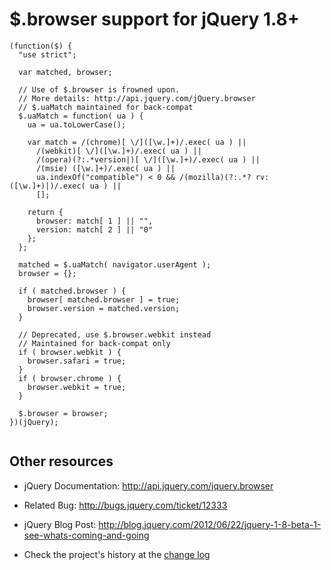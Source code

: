 # $.browser support for jQuery 1.8+

```
(function($) {
  "use strict";

  var matched, browser;

  // Use of $.browser is frowned upon.
  // More details: http://api.jquery.com/jQuery.browser
  // $.uaMatch maintained for back-compat
  $.uaMatch = function( ua ) {
    ua = ua.toLowerCase();

    var match = /(chrome)[ \/]([\w.]+)/.exec( ua ) ||
      /(webkit)[ \/]([\w.]+)/.exec( ua ) ||
      /(opera)(?:.*version|)[ \/]([\w.]+)/.exec( ua ) ||
      /(msie) ([\w.]+)/.exec( ua ) ||
      ua.indexOf("compatible") < 0 && /(mozilla)(?:.*? rv:([\w.]+)|)/.exec( ua ) ||
      [];

    return {
      browser: match[ 1 ] || "",
      version: match[ 2 ] || "0"
    };
  };

  matched = $.uaMatch( navigator.userAgent );
  browser = {};

  if ( matched.browser ) {
    browser[ matched.browser ] = true;
    browser.version = matched.version;
  }

  // Deprecated, use $.browser.webkit instead
  // Maintained for back-compat only
  if ( browser.webkit ) {
    browser.safari = true;
  }
  if ( browser.chrome ) {
    browser.webkit = true;
  }

  $.browser = browser;
})(jQuery);


```
## Other resources

- jQuery Documentation: http://api.jquery.com/jquery.browser

- Related Bug: http://bugs.jquery.com/ticket/12333

- jQuery Blog Post: http://blog.jquery.com/2012/06/22/jquery-1-8-beta-1-see-whats-coming-and-going

- Check the project's history at the [change log](https://github.com/scien/jquery.browser/blob/master/CHANGELOG.md)

